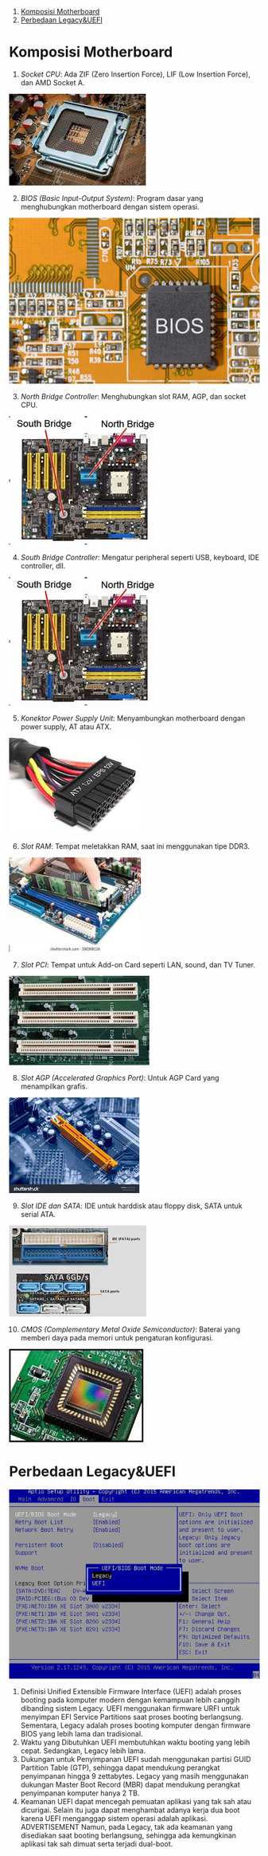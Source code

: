 1. [Komposisi Motherboard](#Komposisi-Motherboard)
2. [Perbedaan Legacy&UEFI](#Perbedaan-Legacy&UEFI)

# Komposisi Motherboard
1. *Socket CPU*: Ada ZIF (Zero Insertion Force), LIF (Low Insertion Force), dan AMD Socket A.
<img src="pictures/cpu.jpeg">

2. *BIOS (Basic Input-Output System)*: Program dasar yang menghubungkan motherboard dengan sistem operasi.
<img src="pictures/bios.jpeg">

3. *North Bridge Controller*: Menghubungkan slot RAM, AGP, dan socket CPU.
<img src="pictures/southnorthbrigde.jpeg">

4. *South Bridge Controller*: Mengatur peripheral seperti USB, keyboard, IDE controller, dll.
<img src="pictures/southnorthbrigde.jpeg">

5. *Konektor Power Supply Unit*: Menyambungkan motherboard dengan power supply, AT atau ATX.
<img src="pictures/konektorpowersupply.jpeg">

6. *Slot RAM*: Tempat meletakkan RAM, saat ini menggunakan tipe DDR3.
<img src="pictures/socketram.jpeg">

7. *Slot PCI*: Tempat untuk Add-on Card seperti LAN, sound, dan TV Tuner.
<img src="pictures/pci.jpeg">

8. *Slot AGP (Accelerated Graphics Port)*: Untuk AGP Card yang menampilkan grafis.
<img src="pictures/slotagp.jpeg">

9. *Slot IDE dan SATA*: IDE untuk harddisk atau floppy disk, SATA untuk serial ATA.
<img src="pictures/sata.jpeg">

10. *CMOS (Complementary Metal Oxide Semiconductor)*: Baterai yang memberi daya pada memori untuk pengaturan konfigurasi.
<img src="pictures/cmos.jpeg">

# Perbedaan Legacy&UEFI

<img src="pictures/UEFI-vs-Legacy.png">

1. Definisi
Unified Extensible Firmware Interface (UEFI) adalah proses booting pada komputer modern dengan kemampuan lebih canggih dibanding sistem Legacy. UEFI menggunakan firmware URFI untuk menyimpan EFI Service Partitions saat proses booting berlangsung. 
Sementara, Legacy adalah proses booting komputer dengan firmware BIOS yang lebih lama dan tradisional. 
2. Waktu yang Dibutuhkan
UEFI membutuhkan waktu booting yang lebih cepat. Sedangkan, Legacy lebih lama. 
3. Dukungan untuk Penyimpanan
UEFI sudah menggunakan partisi GUID Partition Table (GTP), sehingga dapat mendukung perangkat penyimpanan hingga 9 zettabytes. 
Legacy yang masih menggunakan dukungan Master Boot Record (MBR) dapat mendukung perangkat penyimpanan komputer hanya 2 TB. 
4. Keamanan
UEFI dapat mencegah pemuatan aplikasi yang tak sah atau dicurigai. Selain itu juga dapat menghambat adanya kerja dua boot karena UEFI menganggap sistem operasi adalah aplikasi. 
ADVERTISEMENT
Namun, pada Legacy, tak ada keamanan yang disediakan saat booting berlangsung, sehingga ada kemungkinan aplikasi tak sah dimuat serta terjadi dual-boot.